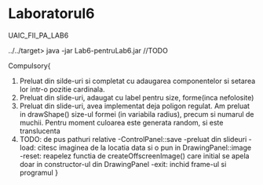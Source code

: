 # Laboratorul6
UAIC_FII_PA_LAB6

../../target> java -jar Lab6-pentruLab6.jar
//TODO

Compulsory{
  1. Preluat din silde-uri si completat cu adaugarea componentelor si setarea lor intr-o pozitie cardinala.
  2. Preluat din slide-uri, adaugat cu label pentru size, forme(inca nefolosite)
  3. Preluat din slide-uri, avea implementat deja poligon regulat. Am preluat in drawShape() size-ul formei (in variabila radius), precum si numarul de muchii. Pentru moment culoarea este generata random, si este translucenta
  4. TODO: de pus pathuri relative
    -ControlPanel::save -preluat din slideuri
    -load: citesc imaginea de la locatia data si o pun in DrawingPanel::image
    -reset: reapelez functia de createOffscreenImage() care initial se apela doar in constructor-ul din DrawingPanel
    -exit: inchid frame-ul si programul
}

